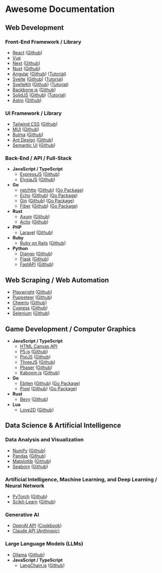 # Awesome Documentation

## Web Development 

### Front-End Framework / Library
- [React](https://react.dev/reference/react) ([Github](https://github.com/facebook/react))
- [Vue](https://vuejs.org/guide)
- [Next](https://nextjs.org/docs) ([Github](https://github.com/vercel/next.js))
- [Nuxt](https://nuxt.com/docs) ([Github](https://github.com/nuxt/nuxt))
- [Angular](https://angular.dev/overview) ([Github](https://github.com/angular/angular)) ([Tutorial](https://angular.dev/tutorials))
- [Svelte](https://svelte.dev/docs) ([Github](https://github.com/sveltejs/svelte)) ([Tutorial](https://learn.svelte.dev/tutorial))
- [SvelteKit](https://kit.svelte.dev/docs) ([Github](https://github.com/sveltejs/kit)) ([Tutorial](https://learn.svelte.dev/tutorial/introducing-sveltekit))
- [Backbone.js](https://backbonejs.org/) ([Github](https://github.com/jashkenas/backbone))
- [SolidJS](https://docs.solidjs.com/) ([Github](https://github.com/solidjs/solid)) ([Tutorial](https://www.solidjs.com/tutorial))
- [Astro](https://docs.astro.build/) ([Github](https://github.com/withastro/astro))

### UI Framework / Library
- [Tailwind CSS](https://tailwindcss.com/docs/) ([Github](https://github.com/tailwindlabs/tailwindcss))
- [MUI](https://mui.com/material-ui/getting-started) ([Github](https://github.com/mui/material-ui))
- [Bulma](https://bulma.io/documentation) ([Github](https://github.com/jgthms/bulma))
- [Ant Design](https://ant.design/components/overview/) ([Github](https://github.com/ant-design/ant-design))
- [Semantic UI](https://semantic-ui.com/introduction/getting-started.html) ([Github](https://github.com/semantic-org/semantic-ui))

### Back-End / API / Full-Stack
- **JavaScript / TypeScript**
  - [ExpressJS](https://expressjs.com/en/5x/api.html) ([Github](https://github.com/expressjs/express))
  - [ElysiaJS](https://elysiajs.com/at-glance.html) ([Github](https://github.com/elysiajs/elysia))
- **Go**
  - [net/http](https://pkg.go.dev/net/http) ([Github](https://github.com/golang/go/tree/master/src/net/http)) ([Go Package](https://pkg.go.dev/net/http))
  - [Echo](https://echo.labstack.com/docs) ([Github](https://github.com/labstack/echo)) ([Go Package](https://pkg.go.dev/github.com/labstack/echo/v4))
  - [Gin](https://gin-gonic.com/docs/) ([Github](https://github.com/gin-gonic/gin)) ([Go Package](https://pkg.go.dev/github.com/gin-gonic/gin))
  - [Fiber](https://docs.gofiber.io/) ([Github](https://github.com/gofiber/fiber)) ([Go Package](https://pkg.go.dev/github.com/gofiber/fiber/v3))
- **Rust**
  - [Axum](https://docs.rs/axum/latest/axum) ([Github](https://github.com/tokio-rs/axum))
  - [Actix](https://docs.rs/actix-web/latest/actix_web/) ([Github](https://github.com/actix/actix-web))
- **PHP**
  - [Laravel](https://laravel.com/docs/11.x) ([Github](https://github.com/laravel/framework))
- **Ruby**
  - [Ruby on Rails](https://guides.rubyonrails.org/) ([Github](https://github.com/rails/rails))
- **Python**
  - [Django](https://docs.djangoproject.com/en/5.0) ([Github](https://github.com/django/django))
  - [Flask](https://flask.palletsprojects.com/en/3.0.x/) ([Github](https://github.com/pallets/flask))
  - [FastAPI](https://fastapi.tiangolo.com/) ([Github](https://github.com/fastapi/fastapi))

## Web Scraping / Web Automation

- [Playwright](https://playwright.dev/docs/intro) ([Github](https://github.com/microsoft/playwright))
- [Puppeteer](https://pptr.dev/docs) ([Github](https://github.com/puppeteer/puppeteer))
- [Cheerio](https://cheerio.js.org/docs) ([Github](https://github.com/cheeriojs/cheerio))
- [Cypress](https://docs.cypress.io/) ([Github](https://github.com/cypress-io/cypress))
- [Selenium](https://www.selenium.dev/documentation) ([Github](https://github.com/SeleniumHQ/selenium))

## Game Development / Computer Graphics

- **JavaScript / TypeScript**
  - [HTML Canvas API](https://developer.mozilla.org/en-US/docs/Web/API/Canvas_API)
  - [P5.js](https://p5js.org/reference) ([Github](https://github.com/processing/p5.js))
  - [PixiJS](https://pixijs.com/8.x/guides) ([Github](https://github.com/pixijs/pixijs))
  - [ThreeJS](https://threejs.org/docs/) ([Github](https://github.com/mrdoob/three.js))
  - [Phaser](https://newdocs.phaser.io/docs/3.80.0) ([Github](https://github.com/phaserjs/phaser))
  - [Kaboom.js](https://kaboomjs.com/) ([Github](https://github.com/replit/kaboom))
- **Go**
  - [Ebiten](https://ebitengine.org/en/documents) ([Github](https://github.com/hajimehoshi/ebiten)) ([Go Package](https://pkg.go.dev/github.com/hajimehoshi/ebiten/v2))
  - [Pixel](https://pkg.go.dev/github.com/faiface/pixel) ([Github](https://github.com/faiface/pixel)) ([Go Package](https://pkg.go.dev/github.com/faiface/pixel))
- **Rust**
  - [Bevy](https://docs.rs/bevy/latest/bevy) ([Github](https://github.com/bevyengine/bevy))
- **Lua**
  - [Love2D](https://love2d.org/wiki/Getting_Started) ([Github](https://github.com/love2d/love))

## Data Science & Artificial Intelligence

### Data Analysis and Visualization
- [NumPy](https://numpy.org/doc) ([Github](https://github.com/numpy/numpy))
- [Pandas](https://pandas.pydata.org/docs) ([Github](https://github.com/pandas-dev/pandas))
- [Matplotlib](https://matplotlib.org/stable/index.html) ([Github](https://github.com/matplotlib/matplotlib))
- [Seaborn](https://seaborn.pydata.org/) ([Github](https://github.com/mwaskom/seaborn))

### Artificial Intelligence, Machine Learning, and Deep Learning / Neural Network
- [PyTorch](https://pytorch.org/docs) ([Github](https://github.com/pytorch/pytorch))
- [Scikit-Learn](https://scikit-learn.org/stable/) ([Github](https://github.com/scikit-learn/scikit-learn))

### Generative AI
- [OpenAI API](https://platform.openai.com/docs) ([Cookbook](https://cookbook.openai.com/))
- [Claude API (Anthropic)](https://docs.anthropic.com/)

### Large Language Models (LLMs)
- [Ollama](https://github.com/ollama/ollama/tree/main/docs) ([Github](https://github.com/ollama/ollama))
- **JavaScript / TypeScript**
  - [LangChain.js](https://js.langchain.com/v0.2/docs) ([Github](https://github.com/langchain-ai/langchainjs))
